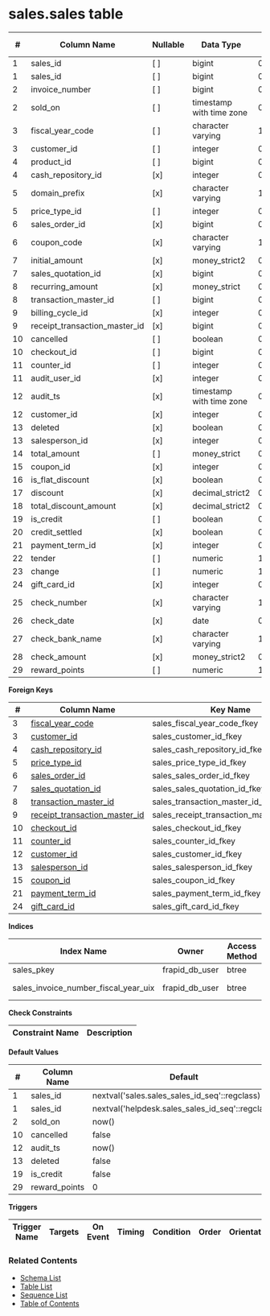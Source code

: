 # sales.sales table



| # | Column Name | Nullable | Data Type | Max Length | Description |
| --- | --- | --- | --- | --- | --- |
| 1 | sales_id | [ ] | bigint | 0 |  |
| 1 | sales_id | [ ] | bigint | 0 |  |
| 2 | invoice_number | [ ] | bigint | 0 |  |
| 2 | sold_on | [ ] | timestamp with time zone | 0 |  |
| 3 | fiscal_year_code | [ ] | character varying | 12 |  |
| 3 | customer_id | [ ] | integer | 0 |  |
| 4 | product_id | [ ] | bigint | 0 |  |
| 4 | cash_repository_id | [x] | integer | 0 |  |
| 5 | domain_prefix | [x] | character varying | 100 |  |
| 5 | price_type_id | [ ] | integer | 0 |  |
| 6 | sales_order_id | [x] | bigint | 0 |  |
| 6 | coupon_code | [x] | character varying | 100 |  |
| 7 | initial_amount | [x] | money_strict2 | 0 |  |
| 7 | sales_quotation_id | [x] | bigint | 0 |  |
| 8 | recurring_amount | [x] | money_strict | 0 |  |
| 8 | transaction_master_id | [ ] | bigint | 0 |  |
| 9 | billing_cycle_id | [x] | integer | 0 |  |
| 9 | receipt_transaction_master_id | [x] | bigint | 0 |  |
| 10 | cancelled | [ ] | boolean | 0 |  |
| 10 | checkout_id | [ ] | bigint | 0 |  |
| 11 | counter_id | [ ] | integer | 0 |  |
| 11 | audit_user_id | [x] | integer | 0 |  |
| 12 | audit_ts | [x] | timestamp with time zone | 0 |  |
| 12 | customer_id | [x] | integer | 0 |  |
| 13 | deleted | [x] | boolean | 0 |  |
| 13 | salesperson_id | [x] | integer | 0 |  |
| 14 | total_amount | [ ] | money_strict | 0 |  |
| 15 | coupon_id | [x] | integer | 0 |  |
| 16 | is_flat_discount | [x] | boolean | 0 |  |
| 17 | discount | [x] | decimal_strict2 | 0 |  |
| 18 | total_discount_amount | [x] | decimal_strict2 | 0 |  |
| 19 | is_credit | [ ] | boolean | 0 |  |
| 20 | credit_settled | [x] | boolean | 0 |  |
| 21 | payment_term_id | [x] | integer | 0 |  |
| 22 | tender | [ ] | numeric | 1966086 |  |
| 23 | change | [ ] | numeric | 1966086 |  |
| 24 | gift_card_id | [x] | integer | 0 |  |
| 25 | check_number | [x] | character varying | 100 |  |
| 26 | check_date | [x] | date | 0 |  |
| 27 | check_bank_name | [x] | character varying | 1000 |  |
| 28 | check_amount | [x] | money_strict2 | 0 |  |
| 29 | reward_points | [ ] | numeric | 1966086 |  |



**Foreign Keys**

| # | Column Name | Key Name | References |
| --- | --- | --- | --- |
| 3 | [fiscal_year_code](../finance/fiscal_year.md) | sales_fiscal_year_code_fkey | finance.fiscal_year.fiscal_year_code |
| 3 | [customer_id](../inventory/customers.md) | sales_customer_id_fkey | inventory.customers.customer_id |
| 4 | [cash_repository_id](../finance/cash_repositories.md) | sales_cash_repository_id_fkey | finance.cash_repositories.cash_repository_id |
| 5 | [price_type_id](../sales/price_types.md) | sales_price_type_id_fkey | sales.price_types.price_type_id |
| 6 | [sales_order_id](../sales/orders.md) | sales_sales_order_id_fkey | sales.orders.order_id |
| 7 | [sales_quotation_id](../sales/quotations.md) | sales_sales_quotation_id_fkey | sales.quotations.quotation_id |
| 8 | [transaction_master_id](../finance/transaction_master.md) | sales_transaction_master_id_fkey | finance.transaction_master.transaction_master_id |
| 9 | [receipt_transaction_master_id](../finance/transaction_master.md) | sales_receipt_transaction_master_id_fkey | finance.transaction_master.transaction_master_id |
| 10 | [checkout_id](../inventory/checkouts.md) | sales_checkout_id_fkey | inventory.checkouts.checkout_id |
| 11 | [counter_id](../inventory/counters.md) | sales_counter_id_fkey | inventory.counters.counter_id |
| 12 | [customer_id](../inventory/customers.md) | sales_customer_id_fkey | inventory.customers.customer_id |
| 13 | [salesperson_id](../account/users.md) | sales_salesperson_id_fkey | account.users.user_id |
| 15 | [coupon_id](../sales/coupons.md) | sales_coupon_id_fkey | sales.coupons.coupon_id |
| 21 | [payment_term_id](../sales/payment_terms.md) | sales_payment_term_id_fkey | sales.payment_terms.payment_term_id |
| 24 | [gift_card_id](../sales/gift_cards.md) | sales_gift_card_id_fkey | sales.gift_cards.gift_card_id |



**Indices**

| Index Name | Owner | Access Method | Definition | Description |
| --- | --- | --- | --- | --- |
| sales_pkey | frapid_db_user | btree | sales_id |  |
| sales_invoice_number_fiscal_year_uix | frapid_db_user | btree | upper(fiscal_year_code::text), invoice_number |  |



**Check Constraints**

| Constraint Name | Description |
| --- | --- |



**Default Values**

| # | Column Name | Default |
| --- | --- | --- |
| 1 | sales_id | nextval('sales.sales_sales_id_seq'::regclass) |
| 1 | sales_id | nextval('helpdesk.sales_sales_id_seq'::regclass) |
| 2 | sold_on | now() |
| 10 | cancelled | false |
| 12 | audit_ts | now() |
| 13 | deleted | false |
| 19 | is_credit | false |
| 29 | reward_points | 0 |


**Triggers**

| Trigger Name | Targets | On Event | Timing | Condition | Order | Orientation | Description |
| --- | --- | --- | --- | --- | --- | --- | --- |


### Related Contents
* [Schema List](../../schemas.md)
* [Table List](../../tables.md)
* [Sequence List](../../sequences.md)
* [Table of Contents](../../README.md)

